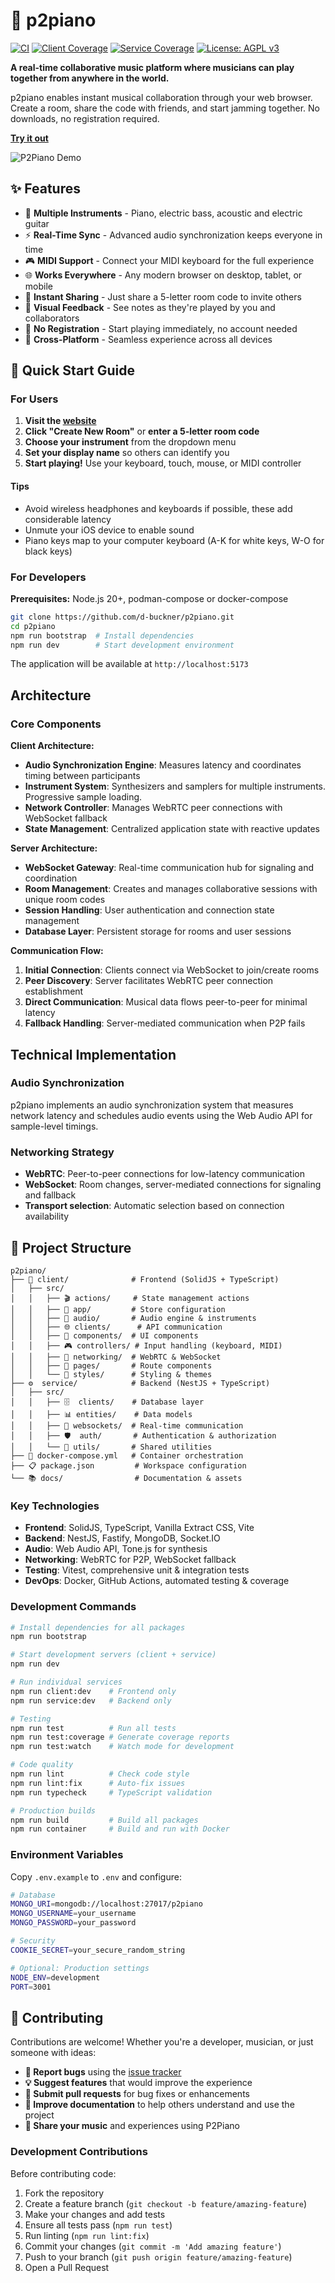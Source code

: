 # 🎹 p2piano

[![CI](https://img.shields.io/github/actions/workflow/status/d-buckner/p2piano/test-coverage.yml?branch=main&label=CI)](https://github.com/d-buckner/p2piano/actions)
[![Client Coverage](https://img.shields.io/badge/dynamic/json?url=https://raw.githubusercontent.com/d-buckner/p2piano/main/client/coverage.thresholds.json&label=Client%20Coverage&query=$.lines&suffix=%25&colorB=green&valColorA=red&valColorB=yellow&valColorC=green&valThresholdA=50&valThresholdB=70)](https://github.com/d-buckner/p2piano/tree/main/client/coverage)
[![Service Coverage](https://img.shields.io/badge/dynamic/json?url=https://raw.githubusercontent.com/d-buckner/p2piano/main/service/coverage.thresholds.json&label=Service%20Coverage&query=$.lines&suffix=%25&colorB=green&valColorA=red&valColorB=yellow&valColorC=green&valThresholdA=50&valThresholdB=70)](https://github.com/d-buckner/p2piano/tree/main/service/coverage)
[![License: AGPL v3](https://img.shields.io/badge/License-AGPL%20v3-blue.svg)](https://www.gnu.org/licenses/agpl-3.0)

**A real-time collaborative music platform where musicians can play together from anywhere in the world.**

p2piano enables instant musical collaboration through your web browser. Create a room, share the code with friends, and start jamming together. No downloads, no registration required.

**[Try it out](https://p2piano.com)**

![P2Piano Demo](docs/demo-screenshot.png)

## ✨ Features

- 🎹 **Multiple Instruments** - Piano, electric bass, acoustic and electric guitar
- ⚡ **Real-Time Sync** - Advanced audio synchronization keeps everyone in time
- 🎮 **MIDI Support** - Connect your MIDI keyboard for the full experience
- 🌐 **Works Everywhere** - Any modern browser on desktop, tablet, or mobile
- 🔗 **Instant Sharing** - Just share a 5-letter room code to invite others
- 🎵 **Visual Feedback** - See notes as they're played by you and collaborators
- 🚫 **No Registration** - Start playing immediately, no account needed
- 📱 **Cross-Platform** - Seamless experience across all devices

## 🚀 Quick Start Guide

### For Users

1. **Visit the [website](https://p2piano.com)**
2. **Click "Create New Room"** or **enter a 5-letter room code**
3. **Choose your instrument** from the dropdown menu
4. **Set your display name** so others can identify you
5. **Start playing!** Use your keyboard, touch, mouse, or MIDI controller

#### Tips
- Avoid wireless headphones and keyboards if possible, these add considerable latency
- Unmute your iOS device to enable sound
- Piano keys map to your computer keyboard (A-K for white keys, W-O for black keys)

### For Developers

**Prerequisites:** Node.js 20+, podman-compose or docker-compose

```bash
git clone https://github.com/d-buckner/p2piano.git
cd p2piano
npm run bootstrap  # Install dependencies
npm run dev        # Start development environment
```

The application will be available at `http://localhost:5173`


## Architecture

### Core Components

**Client Architecture:**
- **Audio Synchronization Engine**: Measures latency and coordinates timing between participants
- **Instrument System**: Synthesizers and samplers for multiple instruments. Progressive sample loading.
- **Network Controller**: Manages WebRTC peer connections with WebSocket fallback
- **State Management**: Centralized application state with reactive updates

**Server Architecture:**
- **WebSocket Gateway**: Real-time communication hub for signaling and coordination
- **Room Management**: Creates and manages collaborative sessions with unique room codes
- **Session Handling**: User authentication and connection state management
- **Database Layer**: Persistent storage for rooms and user sessions

**Communication Flow:**
1. **Initial Connection**: Clients connect via WebSocket to join/create rooms
2. **Peer Discovery**: Server facilitates WebRTC peer connection establishment
3. **Direct Communication**: Musical data flows peer-to-peer for minimal latency
4. **Fallback Handling**: Server-mediated communication when P2P fails

## Technical Implementation

### Audio Synchronization

p2piano implements an audio synchronization system that measures network latency and schedules audio events using the Web Audio API for sample-level timings.

### Networking Strategy

- **WebRTC**: Peer-to-peer connections for low-latency communication
- **WebSocket**: Room changes, server-mediated connections for signaling and fallback
- **Transport selection**: Automatic selection based on connection availability

## 📂 Project Structure

```
p2piano/
├── 🎨 client/              # Frontend (SolidJS + TypeScript)
│   ├── src/
│   │   ├── 🎬 actions/     # State management actions
│   │   ├── 🏪 app/         # Store configuration
│   │   ├── 🎵 audio/       # Audio engine & instruments
│   │   ├── 🌐 clients/      # API communication
│   │   ├── 🧩 components/  # UI components
│   │   ├── 🎮 controllers/ # Input handling (keyboard, MIDI)
│   │   ├── 📡 networking/  # WebRTC & WebSocket
│   │   ├── 📄 pages/       # Route components
│   │   └── 🎨 styles/      # Styling & themes
├── ⚙️  service/            # Backend (NestJS + TypeScript)
│   ├── src/
│   │   ├── 🗄️  clients/    # Database layer
│   │   ├── 📊 entities/    # Data models
│   │   ├── 🚪 websockets/  # Real-time communication
│   │   ├── 🛡️  auth/       # Authentication & authorization
│   │   └── 🔧 utils/       # Shared utilities
├── 🐳 docker-compose.yml   # Container orchestration
├── 📋 package.json         # Workspace configuration
└── 📚 docs/                # Documentation & assets
```

### Key Technologies

- **Frontend**: SolidJS, TypeScript, Vanilla Extract CSS, Vite
- **Backend**: NestJS, Fastify, MongoDB, Socket.IO
- **Audio**: Web Audio API, Tone.js for synthesis
- **Networking**: WebRTC for P2P, WebSocket fallback
- **Testing**: Vitest, comprehensive unit & integration tests
- **DevOps**: Docker, GitHub Actions, automated testing & coverage

### Development Commands

```bash
# Install dependencies for all packages
npm run bootstrap

# Start development servers (client + service)
npm run dev

# Run individual services
npm run client:dev    # Frontend only
npm run service:dev   # Backend only

# Testing
npm run test          # Run all tests
npm run test:coverage # Generate coverage reports
npm run test:watch    # Watch mode for development

# Code quality
npm run lint          # Check code style
npm run lint:fix      # Auto-fix issues
npm run typecheck     # TypeScript validation

# Production builds
npm run build         # Build all packages
npm run container     # Build and run with Docker
```

### Environment Variables

Copy `.env.example` to `.env` and configure:

```bash
# Database
MONGO_URI=mongodb://localhost:27017/p2piano
MONGO_USERNAME=your_username
MONGO_PASSWORD=your_password

# Security
COOKIE_SECRET=your_secure_random_string

# Optional: Production settings
NODE_ENV=development
PORT=3001
```

## 🤝 Contributing

Contributions are welcome! Whether you're a developer, musician, or just someone with ideas:

- **🐛 Report bugs** using the [issue tracker](https://github.com/d-buckner/p2piano/issues)
- **💡 Suggest features** that would improve the experience
- **🔧 Submit pull requests** for bug fixes or enhancements
- **📖 Improve documentation** to help others understand and use the project
- **🎵 Share your music** and experiences using P2Piano

### Development Contributions

Before contributing code:

1. Fork the repository
2. Create a feature branch (`git checkout -b feature/amazing-feature`)
3. Make your changes and add tests
4. Ensure all tests pass (`npm run test`)
5. Run linting (`npm run lint:fix`)
6. Commit your changes (`git commit -m 'Add amazing feature'`)
7. Push to your branch (`git push origin feature/amazing-feature`)
8. Open a Pull Request

